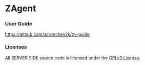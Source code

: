 # ZAgent

### User Guide
https://github.com/aaronchen2k/zv-guide

### Licenses
All SERVER SIDE source code is licensed under the [GPLv3 License](LICENSE).
